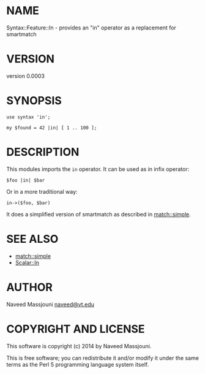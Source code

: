 # NAME

Syntax::Feature::In - provides an "in" operator as a replacement for smartmatch

# VERSION

version 0.0003

# SYNOPSIS

    use syntax 'in';

    my $found = 42 |in| [ 1 .. 100 ];

# DESCRIPTION

This modules imports the `in` operator.
It can be used as in infix operator:

    $foo |in| $bar

Or in a more traditional way:

    in->($foo, $bar)

It does a simplified version of smartmatch as described in [match::simple](http://search.cpan.org/perldoc?match::simple).

# SEE ALSO

- [match::simple](http://search.cpan.org/perldoc?match::simple)
- [Scalar::In](http://search.cpan.org/perldoc?Scalar::In)

# AUTHOR

Naveed Massjouni <naveed@vt.edu>

# COPYRIGHT AND LICENSE

This software is copyright (c) 2014 by Naveed Massjouni.

This is free software; you can redistribute it and/or modify it under
the same terms as the Perl 5 programming language system itself.
